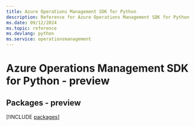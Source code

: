 ```yaml
---
title: Azure Operations Management SDK for Python
description: Reference for Azure Operations Management SDK for Python
ms.date: 09/12/2024
ms.topic: reference
ms.devlang: python
ms.service: operationsmanagement
---
```

# Azure Operations Management SDK for Python - preview
## Packages - preview
[!INCLUDE [packages](operations-management-index.md)]